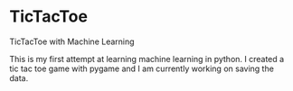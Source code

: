 # TicTacToe
TicTacToe with Machine Learning


This is my first attempt at learning machine learning in python. I created a tic tac toe game with pygame and I am currently working on saving the data.
